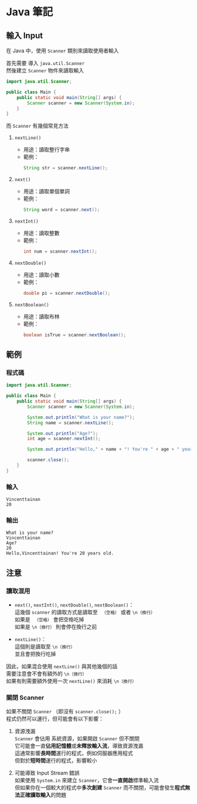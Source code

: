 # **Java 筆記**  
## 輸入 Input  

在 Java 中，使用 `Scanner` 類別來讀取使用者輸入  

首先需要 導入 `java.util.Scanner`  
然後建立 `Scanner` 物件來讀取輸入  

```java
import java.util.Scanner;

public class Main {
    public static void main(String[] args) {
        Scanner scanner = new Scanner(System.in);
    }
}
```

而 `Scanner` 有幾個常見方法  

1. `nextLine()`  
    * 用途：讀取整行字串  
    * 範例：  
        ```java
        String str = scanner.nextLine();
        ```

2. `next()`  
    * 用途：讀取單個單詞  
    * 範例：  
        ```java
        String word = scanner.next();
        ```
        
3. `nextInt()`  
    * 用途：讀取整數  
    * 範例：  
        ```java
        int num = scanner.nextInt();
        ```
        
4. `nextDouble()`  
    * 用途：讀取小數  
    * 範例：  
        ```java
        double pi = scanner.nextDouble();
        ```
        
5. `nextBoolean()`  
    * 用途：讀取布林  
    * 範例：  
        ```java
        boolean isTrue = scanner.nextBoolean();
        ```
        
## 範例  

### 程式碼  
```java
import java.util.Scanner;

public class Main {
    public static void main(String[] args) {
        Scanner scanner = new Scanner(System.in);

        System.out.println("What is your name?");
        String name = scanner.nextLine();

        System.out.println("Age?");
        int age = scanner.nextInt();

        System.out.println("Hello," + name + "! You're " + age + " years old.");

        scanner.close();
    }
}
```

### 輸入  
```
Vincenttainan
20
```

### 輸出  
```
What is your name?
Vincenttainan
Age?
20
Hello,Vincenttainan! You're 20 years old.
```

## 注意  

### 讀取混用  

* `next()`, `nextInt()`, `nextDouble()`, `nextBoolean()`：  
這幾個 `scanner` 的讀取方式是讀取至 ` （空格）` 或者 `\n（換行）`  
如果是 ` （空格）` 會把空格吃掉  
如果是 `\n（換行）` 則會停在換行之前  

* `nextLine()`：  
這個則是讀取至 `\n（換行）`  
並且會把換行吃掉  

因此，如果混合使用 `nextLine()` 與其他幾個的話  
需要注意會不會有額外的 `\n（換行）`  
如果有則需要額外使用一次 `nextLine()` 來消耗 `\n（換行）`  

### 關閉 Scanner  

如果不關閉 `Scanner` （即沒有 `scanner.close();` ）  
程式仍然可以運行，但可能會有以下影響：  

1. 資源洩漏  
`Scanner` 會佔用 系統資源，如果開啟 `Scanner` 但不關閉  
它可能會一直**佔用記憶體**或**未釋放輸入流**，導致資源洩漏  
這通常影響**長時間**運行的程式，例如伺服器應用程式  
但對於**短時間**運行的程式，影響較小  

2. 可能導致 Input Stream 錯誤  
如果使用 `System.in` 來建立 `Scanner`，它會**一直開啟**標準輸入流  
但如果你在一個較大的程式中**多次創建** `Scanner` 而不關閉，可能會發生**程式無法正確讀取輸入**的問題  
